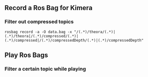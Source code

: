 ## Record a Ros Bag for Kimera

### Filter out compressed topics 
```
rosbag record -a -O data.bag -x "/(.*)/theora/(.*)|(.*)/theora|/(.*)/compressed/(.*)|(.*)/compressed|/(.*)/compressedDepth/(.*)|(.*)/compressedDepth"
```


## Play Ros Bags

### Filter a certain topic while playing

